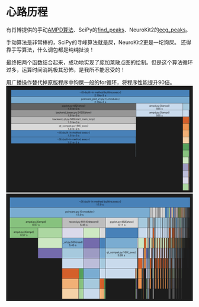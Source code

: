 # 心路历程

有肖博提供的手动[AMPD算法](https://zhuanlan.zhihu.com/p/549588865)、SciPy的[find_peaks](https://docs.scipy.org/doc/scipy/reference/generated/scipy.signal.find_peaks.html)、NeuroKit2的[ecg_peaks](https://neuropsychology.github.io/NeuroKit/functions/ecg.html)。

手动算法是非常棒的，SciPy的寻峰算法就是屎，NeuroKit2更是一坨狗屎。
还得靠手写算法，什么调包都是纯纯扯淡！

最终把两个函数结合起来，成功地实现了庞加莱散点图的绘制。但是这个算法循环过多，运算时间消耗极其恐怖，是我所不能忍受的！

用广播操作替代掉原版程序中狗屎一般的for循环，将程序性能提升90倍。
![旧版程序性能](imgs\snakeviz-v0.png)
![新版程序性能](imgs\snakeviz-v1.png)
